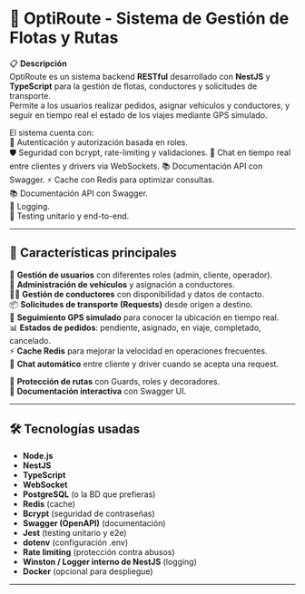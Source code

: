 # 🚚 OptiRoute - Sistema de Gestión de Flotas y Rutas

📋 **Descripción**  
OptiRoute es un sistema backend **RESTful** desarrollado con **NestJS** y **TypeScript** para la gestión de flotas, conductores y solicitudes de transporte.  
Permite a los usuarios realizar pedidos, asignar vehículos y conductores, y seguir en tiempo real el estado de los viajes mediante GPS simulado.  

El sistema cuenta con:  
🔐 Autenticación y autorización basada en roles.  
🛡️ Seguridad con bcrypt, rate-limiting y validaciones. 
💬 Chat en tiempo real entre clientes y drivers via WebSockets.
📚 Documentación API con Swagger. 
⚡ Cache con Redis para optimizar consultas.  
📚 Documentación API con Swagger.  
📝 Logging.  
🧪 Testing unitario y end-to-end.  

---

## 🚀 Características principales  

👤 **Gestión de usuarios** con diferentes roles (admin, cliente, operador).  
🚗 **Administración de vehículos** y asignación a conductores.  
🧑‍✈️ **Gestión de conductores** con disponibilidad y datos de contacto.  
📦 **Solicitudes de transporte (Requests)** desde origen a destino.  
📍 **Seguimiento GPS simulado** para conocer la ubicación en tiempo real.  
📊 **Estados de pedidos**: pendiente, asignado, en viaje, completado, cancelado.  
⚡ **Cache Redis** para mejorar la velocidad en operaciones frecuentes.  
💬 **Chat automático** entre cliente y driver cuando se acepta una request.

🔐 **Protección de rutas** con Guards, roles y decoradores.  
📖 **Documentación interactiva** con Swagger UI.  

---

## 🛠️ Tecnologías usadas  

- **Node.js**  
- **NestJS**  
- **TypeScript**  
- **WebSocket**
- **PostgreSQL** (o la BD que prefieras)  
- **Redis** (cache)  
- **Bcrypt** (seguridad de contraseñas)  
- **Swagger (OpenAPI)** (documentación)  
- **Jest** (testing unitario y e2e)  
- **dotenv** (configuración .env)  
- **Rate limiting** (protección contra abusos)  
- **Winston / Logger interno de NestJS** (logging)  
- **Docker** (opcional para despliegue)  

---

